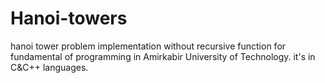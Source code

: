# Hanoi-towers
hanoi tower problem implementation without recursive function for fundamental of programming in Amirkabir University of Technology.
it's in C&C++ languages. 
